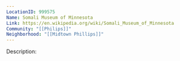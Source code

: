 ```yaml
---
LocationID: 999575
Name: Somali Museum of Minnesota
Link: https://en.wikipedia.org/wiki/Somali_Museum_of_Minnesota
Community: "[[Philips]]"
Neighborhood: "[[Midtown Phillips]]"
---
```


Description:
